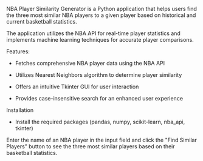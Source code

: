 
NBA Player Similarity Generator is a Python application that helps users find the three most similar NBA players to a given player based on historical and current basketball statistics. 

The application utilizes the NBA API for real-time player statistics and implements machine learning techniques for accurate player comparisons.

Features:

- Fetches comprehensive NBA player data using the NBA API

- Utilizes Nearest Neighbors algorithm to determine player similarity

- Offers an intuitive Tkinter GUI for user interaction

- Provides case-insensitive search for an enhanced user experience

Installation

- Install the required packages (pandas, numpy, scikit-learn, nba_api, tkinter)

Enter the name of an NBA player in the input field and click the "Find Similar Players" button to see the three most similar players based on their basketball statistics.
